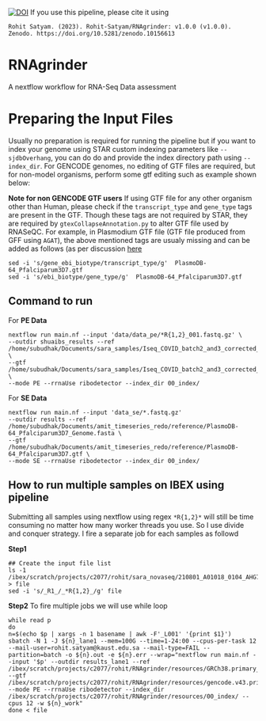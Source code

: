 [![DOI](https://zenodo.org/badge/625192845.svg)](https://zenodo.org/doi/10.5281/zenodo.10156612)
If you use this pipeline, please cite it using

```
Rohit Satyam. (2023). Rohit-Satyam/RNAgrinder: v1.0.0 (v1.0.0). Zenodo. https://doi.org/10.5281/zenodo.10156613
```

# RNAgrinder
A nextflow workflow for RNA-Seq Data assessment


# Preparing the Input Files 
Usually no preparation is required for running the pipeline but if you want to index your genome using STAR custom indexing parameters like `--sjdbOverhang`, you 
can do do and provide the index directory path using `--index_dir`. For GENCODE genomes, no editing of GTF files are required, but for non-model organisms, perform 
some gtf editing such as example shown below:

**Note for non GENCODE GTF users** 
If using GTF file for any other organism other than Human, please check if the `transcript_type` and `gene_type` tags are present in the GTF. Though these tags are not required by STAR,
they are required by `gtexCollapseAnnotation.py` to alter GTF file used by RNASeQC. For example, in Plasmodium GTF file (GTF file produced from GFF using `AGAT`), the above mentioned 
tags are usualy missing and can be added as follows (as per discussion [here](https://github.com/NBISweden/AGAT/issues/398)

```
sed -i 's/gene_ebi_biotype/transcript_type/g'  PlasmoDB-64_Pfalciparum3D7.gtf
sed -i 's/ebi_biotype/gene_type/g'  PlasmoDB-64_Pfalciparum3D7.gtf
```


## Command to run
For **PE Data**
```
nextflow run main.nf --input 'data/data_pe/*R{1,2}_001.fastq.gz' \
--outdir shuaibs_results --ref /home/subudhak/Documents/sara_samples/Iseq_COVID_batch2_and3_corrected_index/RNAgrinder/resources/GRCh38.primary_assembly.genome.fa \
--gtf /home/subudhak/Documents/sara_samples/Iseq_COVID_batch2_and3_corrected_index/RNAgrinder/resources/gencode.v43.primary_assembly.basic.annotation.gtf \
--mode PE --rrnaUse ribodetector --index_dir 00_index/
```
For **SE Data**

```
nextflow run main.nf --input 'data_se/*.fastq.gz'
--outdir results --ref /home/subudhak/Documents/amit_timeseries_redo/reference/PlasmoDB-64_Pfalciparum3D7_Genome.fasta \
--gtf /home/subudhak/Documents/amit_timeseries_redo/reference/PlasmoDB-64_Pfalciparum3D7.gtf \
--mode SE --rrnaUse ribodetector --index_dir 00_index/
```

## How to run multiple samples on IBEX using pipeline
Submitting all samples using nextflow using regex `*R{1,2}*` will still be time consuming no matter how many worker threads you use. So I use divide and conquer strategy. I fire a separate job for each samples as followd

**Step1**
```
## Create the input file list
ls -1 /ibex/scratch/projects/c2077/rohit/sara_novaseq/210801_A01018_0104_AHG7JCDSXY/Lane1/version_01/*R1*.gz > file
sed -i 's/_R1_/_*R{1,2}_/g' file
```

**Step2**
To fire multiple jobs we will use while loop

```
while read p
do
n=$(echo $p | xargs -n 1 basename | awk -F'_L001' '{print $1}')
sbatch -N 1 -J ${n}_lane1 --mem=100G --time=1-24:00 --cpus-per-task 12 --mail-user=rohit.satyam@kaust.edu.sa --mail-type=FAIL --partition=batch -o ${n}.out -e ${n}.err --wrap="nextflow run main.nf --input '$p' --outdir results_lane1 --ref /ibex/scratch/projects/c2077/rohit/RNAgrinder/resources/GRCh38.primary_assembly.genome.fa --gtf /ibex/scratch/projects/c2077/rohit/RNAgrinder/resources/gencode.v43.primary_assembly.basic.annotation.gtf --mode PE --rrnaUse ribodetector --index_dir /ibex/scratch/projects/c2077/rohit/RNAgrinder/resources/00_index/ --cpus 12 -w ${n}_work"
done < file
```
